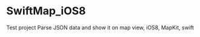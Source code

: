 SwiftMap_iOS8
=============

Test project
Parse JSON data and show it on map view, iOS8, MapKit, swift

